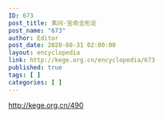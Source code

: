```yaml
---
ID: 673
post_title: 素问·宝命全形论
post_name: "673"
author: Editor
post_date: 2020-08-31 02:00:00
layout: encyclopedia
link: http://kege.org.cn/encyclopedia/673
published: true
tags: [ ]
categories: [ ]
---
```

http://kege.org.cn/490